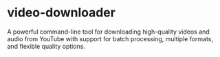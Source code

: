 # video-downloader
A powerful command-line tool for downloading high-quality videos and audio  from YouTube with support for batch processing, multiple formats, and  flexible quality options.
